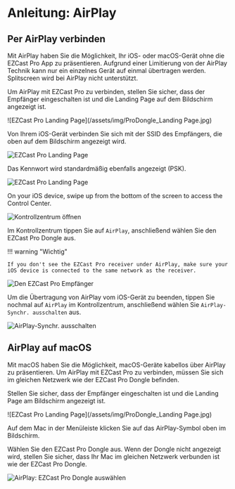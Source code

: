 # Anleitung: AirPlay

## Per AirPlay verbinden

Mit AirPlay haben Sie die Möglichkeit, Ihr iOS- oder macOS-Gerät ohne die EZCast Pro App zu präsentieren. Aufgrund einer Limitierung von der AirPlay Technik kann nur ein einzelnes Gerät auf einmal übertragen werden. Splitscreen wird bei AirPlay nicht unterstützt.

Um AirPlay mit EZCast Pro zu verbinden, stellen Sie sicher, dass der Empfänger eingeschalten ist und die Landing Page auf dem Bildschirm angezeigt ist. 

![EZCast Pro Landing Page](/assets/img/ProDongle_Landing Page.jpg)

Von Ihrem iOS-Gerät verbinden Sie sich mit der SSID des Empfängers, die oben auf dem Bildschirm angezeigt wird.

![EZCast Pro Landing Page](/assets/img/iOS_WiFi-Connect.png)

Das Kennwort wird standardmäßig ebenfalls angezeigt (PSK).

![EZCast Pro Landing Page](/assets/img/iOS_WiFi-Password.png)

On your iOS device, swipe up from the bottom of the screen to access the Control Center.

![Kontrollzentrum öffnen](/assets/img/iOS-Kontrolzentrum_aufrufen.png)

Im Kontrollzentrum tippen Sie auf `AirPlay`, anschließend wählen Sie den EZCast Pro Dongle aus.

!!! warning "Wichtig"

    If you don't see the EZCast Pro receiver under AirPlay, make sure your iOS device is connected to the same network as the receiver.

![Den EZCast Pro Empfänger](/assets/img/iOS-AirPlay-Synchr_auswaehlen.png)

Um die Übertragung von AirPlay vom iOS-Gerät zu beenden, tippen Sie nochmal auf `AirPlay` im Kontrollzentrum, anschließend wählen Sie `AirPlay-Synchr. ausschalten` aus.

![AirPlay-Synchr. ausschalten](/assets/img/iOS-AirPlay-Synchr_ausschalten.png)

## AirPlay auf macOS

Mit macOS haben Sie die Möglichkeit, macOS-Geräte kabellos über AirPlay zu präsentieren. Um AirPlay mit EZCast Pro zu verbinden, müssen Sie sich im gleichen Netzwerk wie der EZCast Pro Dongle befinden.

Stellen Sie sicher, dass der Empfänger eingeschalten ist und die Landing Page am Bildschirm angezeigt ist.

![EZCast Pro Landing Page](/assets/img/ProDongle_Landing Page.jpg)

Auf dem Mac in der Menüleiste klicken Sie auf das AirPlay-Symbol oben im Bildschirm.

Wählen Sie den EZCast Pro Dongle aus. Wenn der Dongle nicht angezeigt wird, stellen Sie sicher, dass Ihr Mac im gleichen Netzwerk verbunden ist wie der EZCast Pro Dongle.

![AirPlay: EZCast Pro Dongle auswählen](/assets/img/macOS-AirPlay.png)
